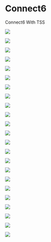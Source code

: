# Connect6
Connect6 With TSS



![](/media/892509c2952f922c006f36c14546ca79.png)

![](/media/775262b7c4bf37a2e9bf15d0545689ae.png)

![](/media/76d49a3759f0a1f0756dace2cde0449d.png)

![](/media/d4ca2b07b0db80f5873f577cdd7f5239.png)

![](/media/0e9883417764dca89cca38f6449f5915.png)

![](/media/73e1cdb70b182f9403e30a39337222cd.png)

![](/media/79ec6bbba22e4645b5ba75f9f4cb3c0b.png)

![](/media/d38d9e5a9c9014c78bc8200e24e652b7.png)

![](/media/ad1373424a80396c599dc8dfee222047.png)

![](/media/908cce1747b599970741d0f5a4c4278d.png)

![](/media/3af32ef2ea8d4e6070f7177623e47be1.png)

![](/media/b0d2e637160415307d9de6cfd0a1cd2f.png)

![](/media/8e68c48b2e7fc5eb729096c81c53bfb4.png)

![](/media/d34b24041fa49af3a22d85978753f80a.png)

![](/media/1ccd8ea22a51267f22bc0475dfa00cb7.png)

![](/media/0c4eda1d48663013e3bd1a8e2850b2c4.png)

![](/media/fed66c1687ca203a47900fb77c292105.png)

![](/media/dc53aa82123efefdd5eab0ca89a154a6.png)

![](/media/10bc5ef4ef5759dee55b7ebe6a6bd040.png)

![](/media/d2c844f1519fc1831e8908bc98031cdf.png)

![](/media/eb885a17c691818810a18a9e07a23f68.png)

![](/media/9265cf7fbda454e353f4a91a3ecb34a8.png)

![](/media/879598ff16b705116f46479b40eec59e.png)

![]()